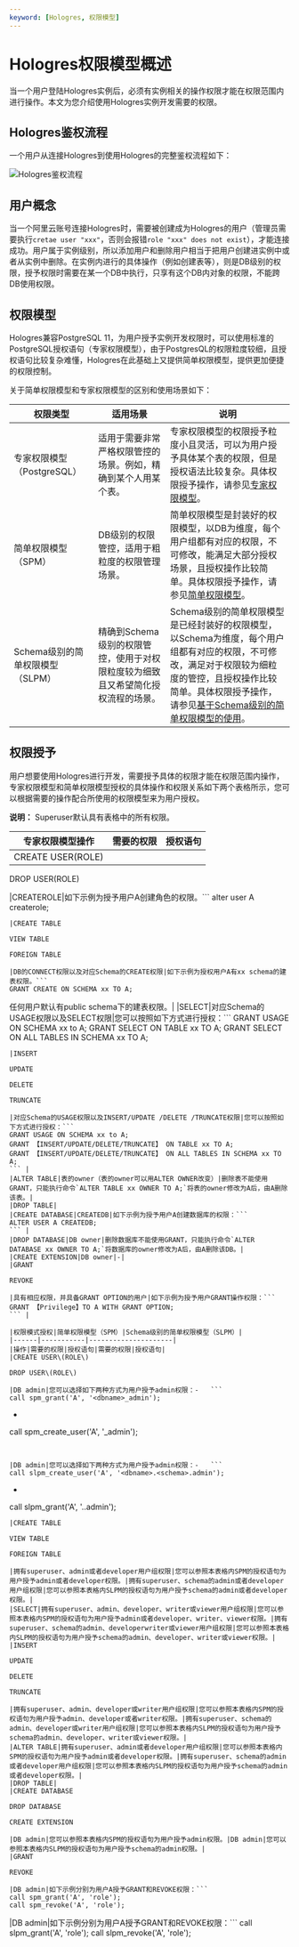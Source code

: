 ```yaml
---
keyword: [Hologres, 权限模型]
---
```


# Hologres权限模型概述

当一个用户登陆Hologres实例后，必须有实例相关的操作权限才能在权限范围内进行操作。本文为您介绍使用Hologres实例开发需要的权限。

## Hologres鉴权流程

一个用户从连接Hologres到使用Hologres的完整鉴权流程如下：

![Hologres鉴权流程](https://static-aliyun-doc.oss-accelerate.aliyuncs.com/assets/img/zh-CN/7398039061/p207367.png)

## 用户概念

当一个阿里云账号连接Hologres时，需要被创建成为Hologres的用户（管理员需要执行`cretae user "xxx"`，否则会报错`role "xxx" does not exist`），才能连接成功。用户属于实例级别，所以添加用户和删除用户相当于把用户创建进实例中或者从实例中删除。在实例内进行的具体操作（例如创建表等），则是DB级别的权限，授予权限时需要在某一个DB中执行，只享有这个DB内对象的权限，不能跨DB使用权限。

## 权限模型

Hologres兼容PostgreSQL 11，为用户授予实例开发权限时，可以使用标准的PostgreSQL授权语句（专家权限模型），由于PostgresQL的权限粒度较细，且授权语句比较复杂难懂，Hologres在此基础上又提供简单权限模型，提供更加便捷的权限控制。

关于简单权限模型和专家权限模型的区别和使用场景如下：

|权限类型|适用场景|说明|
|----|----|--|
|专家权限模型（PostgreSQL）|适用于需要非常严格权限管控的场景。例如，精确到某个人用某个表。|专家权限模型的权限授予粒度小且灵活，可以为用户授予具体某个表的权限，但是授权语法比较复杂。具体权限授予操作，请参见[专家权限模型](/cn.zh-CN/用户授权及角色管理/专家模式授权.md)。|
|简单权限模型（SPM）|DB级别的权限管控，适用于粗粒度的权限管理场景。|简单权限模型是封装好的权限模型，以DB为维度，每个用户组都有对应的权限，不可修改，能满足大部分授权场景，且授权操作比较简单。具体权限授予操作，请参见[简单权限模型](/cn.zh-CN/用户授权及角色管理/简单权限模型/简单权限模型的使用.md)。|
|Schema级别的简单权限模型（SLPM）|精确到Schema级别的权限管控，使用于对权限粒度较为细致且又希望简化授权流程的场景。|Schema级别的简单权限模型是已经封装好的权限模型，以Schema为维度，每个用户组都有对应的权限，不可修改，满足对于权限较为细粒度的管控，且授权操作比较简单。具体权限授予操作，请参见[基于Schema级别的简单权限模型的使用]()。|

## 权限授予

用户想要使用Hologres进行开发，需要授予具体的权限才能在权限范围内操作，专家权限模型和简单权限模型授权的具体操作和权限关系如下两个表格所示，您可以根据需要的操作配合所使用的权限模型来为用户授权。

**说明：** Superuser默认具有表格中的所有权限。

|专家权限模型操作|需要的权限|授权语句|
|--------|-----|----|
|CREATE USER\(ROLE\)

DROP USER\(ROLE\)

|CREATEROLE|如下示例为授予用户A创建角色的权限。```
alter user A createrole;
``` |
|CREATE TABLE

VIEW TABLE

FOREIGN TABLE

|DB的CONNECT权限以及对应Schema的CREATE权限|如下示例为授权用户A有xx schema的建表权限。```
GRANT CREATE ON SCHEMA xx TO A;
```

任何用户默认有public schema下的建表权限。|
|SELECT|对应Schema的USAGE权限以及SELECT权限|您可以按照如下方式进行授权：```
GRANT USAGE ON SCHEMA xx to A;
GRANT SELECT ON TABLE xx TO A;
GRANT SELECT ON ALL TABLES IN SCHEMA xx TO A;
``` |
|INSERT

UPDATE

DELETE

TRUNCATE

|对应Schema的USAGE权限以及INSERT/UPDATE /DELETE /TRUNCATE权限|您可以按照如下方式进行授权：```
GRANT USAGE ON SCHEMA xx to A;
GRANT 【INSERT/UPDATE/DELETE/TRUNCATE】 ON TABLE xx TO A;
GRANT 【INSERT/UPDATE/DELETE/TRUNCATE】 ON ALL TABLES IN SCHEMA xx TO A;
``` |
|ALTER TABLE|表的owner（表的owner可以用ALTER OWNER改变）|删除表不能使用GRANT，只能执行命令`ALTER TABLE xx OWNER TO A;`将表的owner修改为A后，由A删除该表。|
|DROP TABLE|
|CREATE DATABASE|CREATEDB|如下示例为授予用户A创建数据库的权限：```
ALTER USER A CREATEDB;
``` |
|DROP DATABASE|DB owner|删除数据库不能使用GRANT，只能执行命令`ALTER DATABASE xx OWNER TO A;`将数据库的owner修改为A后，由A删除该DB。|
|CREATE EXTENSION|DB owner|-|
|GRANT

REVOKE

|具有相应权限，并具备GRANT OPTION的用户|如下示例为授予用户GRANT操作权限：```
GRANT 【Privilege】TO A WITH GRANT OPTION;
``` |

|权限模式授权|简单权限模型（SPM）|Schema级别的简单权限模型（SLPM）|
|------|-----------|---------------------|
|操作|需要的权限|授权语句|需要的权限|授权语句|
|CREATE USER\(ROLE\)

DROP USER\(ROLE\)

|DB admin|您可以选择如下两种方式为用户授予admin权限：-   ```
call spm_grant('A', '<dbname>_admin');
```

-   ```
call spm_create_user('A', '<dbname>_admin');
```


|DB admin|您可以选择如下两种方式为用户授予admin权限：-   ```
call slpm_create_user('A', '<dbname>.<schema>.admin');
```

-   ```
call slpm_grant('A', '<dbname>.<schema>.admin');
``` |
|CREATE TABLE

VIEW TABLE

FOREIGN TABLE

|拥有superuser、admin或者developer用户组权限|您可以参照本表格内SPM的授权语句为用户授予admin或者developer权限。|拥有superuser、schema的admin或者developer用户组权限|您可以参照本表格内SLPM的授权语句为用户授予schema的admin或者developer权限。|
|SELECT|拥有superuser、admin、developer、writer或viewer用户组权限|您可以参照本表格内SPM的授权语句为用户授予admin或者developer、writer、viewer权限。|拥有superuser、schema的admin、developerwriter或viewer用户组权限|您可以参照本表格内SLPM的授权语句为用户授予schema的admin、developer、writer或viewer权限。|
|INSERT

UPDATE

DELETE

TRUNCATE

|拥有superuser、admin、developer或writer用户组权限|您可以参照本表格内SPM的授权语句为用户授予admin、developer或者writer权限。|拥有superuser、schema的admin、developer或writer用户组权限|您可以参照本表格内SLPM的授权语句为用户授予schema的admin、developer、writer或viewer权限。|
|ALTER TABLE|拥有superuser、admin或者developer用户组权限|您可以参照本表格内SPM的授权语句为用户授予admin或者developer权限。|拥有superuser、schema的admin或者developer用户组权限|您可以参照本表格内SLPM的授权语句为用户授予schema的admin或者developer权限。|
|DROP TABLE|
|CREATE DATABASE

DROP DATABASE

CREATE EXTENSION

|DB admin|您可以参照本表格内SPM的授权语句为用户授予admin权限。|DB admin|您可以参照本表格内SLPM的授权语句为用户授予schema的admin权限。|
|GRANT

REVOKE

|DB admin|如下示例分别为用户A授予GRANT和REVOKE权限：```
call spm_grant('A', 'role');
call spm_revoke('A', 'role');
```

|DB admin|如下示例分别为用户A授予GRANT和REVOKE权限：```
call slpm_grant('A', 'role');
call slpm_revoke('A', 'role');
``` |

